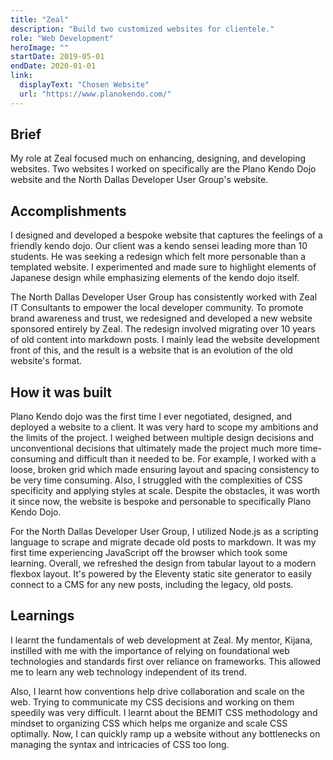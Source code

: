 ```yaml
---
title: "Zeal"
description: "Build two customized websites for clientele."
role: "Web Development"
heroImage: ""
startDate: 2019-05-01
endDate: 2020-01-01
link:
  displayText: "Chosen Website"
  url: "https://www.planokendo.com/"
---
```


## Brief

My role at Zeal focused much on enhancing, designing, and developing websites. Two websites I worked on specifically are the Plano Kendo Dojo website and the North Dallas Developer User Group's website.

## Accomplishments

I designed and developed a bespoke website that captures the feelings of a friendly kendo dojo. Our client was a kendo sensei leading more than 10 students. He was seeking a redesign which felt more personable than a templated website. I experimented and made sure to highlight elements of Japanese design while emphasizing elements of the kendo dojo itself.

The North Dallas Developer User Group has consistently worked with Zeal IT Consultants to empower the local developer community. To promote brand awareness and trust, we redesigned and developed a new website sponsored entirely by Zeal. The redesign involved migrating over 10 years of old content into markdown posts. I mainly lead the website development front of this, and the result is a website that is an evolution of the old website's format.

## How it was built

Plano Kendo dojo was the first time I ever negotiated, designed, and deployed a website to a client. It was very hard to scope my ambitions and the limits of the project. I weighed between multiple design decisions and unconventional decisions that ultimately made the project much more time-consuming and difficult than it needed to be. For example, I worked with a loose, broken grid which made ensuring layout and spacing consistency to be very time consuming. Also, I struggled with the complexities of CSS specificity and applying styles at scale. Despite the obstacles, it was worth it since now, the website is bespoke and personable to specifically Plano Kendo Dojo.

For the North Dallas Developer User Group, I utilized Node.js as a scripting language to scrape and migrate decade old posts to markdown. It was my first time experiencing JavaScript off the browser which took some learning. Overall, we refreshed the design from tabular layout to a modern flexbox layout. It's powered by the Eleventy static site generator to easily connect to a CMS for any new posts, including the legacy, old posts.

## Learnings

I learnt the fundamentals of web development at Zeal. My mentor, Kijana, instilled with me with the importance of relying on foundational web technologies and standards first over reliance on frameworks. This allowed me to learn any web technology independent of its trend.

Also, I learnt how conventions help drive collaboration and scale on the web. Trying to communicate my CSS decisions and working on them speedily was very difficult. I learnt about the BEMIT CSS methodology and mindset to organizing CSS which helps me organize and scale CSS optimally. Now, I can quickly ramp up a website without any bottlenecks on managing the syntax and intricacies of CSS too long.
